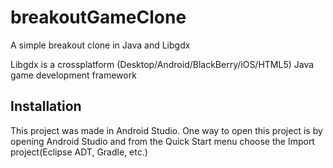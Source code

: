 # breakoutGameClone
A simple breakout clone in Java and Libgdx 

Libgdx is a crossplatform (Desktop/Android/BlackBerry/iOS/HTML5) Java game development framework


 Installation 
--------------

This project was made in Android Studio. One way to open this project is by 
opening Android Studio and from the Quick Start menu choose the 
Import project(Eclipse ADT, Gradle, etc.)
